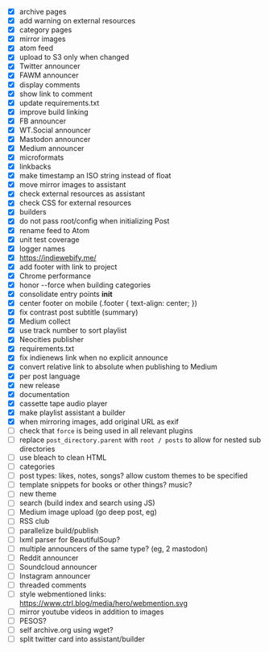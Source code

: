 - [x] archive pages
- [x] add warning on external resources
- [x] category pages
- [x] mirror images
- [x] atom feed
- [x] upload to S3 only when changed
- [x] Twitter announcer
- [x] FAWM announcer
- [x] display comments
- [x] show link to comment
- [x] update requirements.txt
- [x] improve build linking
- [x] FB announcer
- [x] WT.Social announcer
- [x] Mastodon announcer
- [x] Medium announcer
- [x] microformats
- [x] linkbacks
- [x] make timestamp an ISO string instead of float
- [x] move mirror images to assistant
- [x] check external resources as assistant
- [x] check CSS for external resources
- [x] builders
- [x] do not pass root/config when initializing Post
- [x] rename feed to Atom
- [x] unit test coverage
- [x] logger names
- [x] https://indiewebify.me/
- [x] add footer with link to project
- [x] Chrome performance
- [x] honor --force when building categories
- [x] consolidate entry points __init__
- [x] center footer on mobile (.footer { text-align: center; })
- [x] fix contrast post subtitle (summary)
- [x] Medium collect
- [x] use track number to sort playlist
- [x] Neocities publisher
- [x] requirements.txt
- [x] fix indienews link when no explicit announce
- [x] convert relative link to absolute when publishing to Medium
- [x] per post language
- [x] new release
- [x] documentation
- [x] cassette tape audio player
- [x] make playlist assistant a builder
- [x] when mirroring images, add original URL as exif
- [ ] check that `force` is being used in all relevant plugins
- [ ] replace `post_directory.parent` with `root / posts` to allow for nested sub directories
- [ ] use bleach to clean HTML
- [ ] categories
- [ ] post types: likes, notes, songs? allow custom themes to be specified
- [ ] template snippets for books or other things? music?
- [ ] new theme
- [ ] search (build index and search using JS)
- [ ] Medium image upload (go deep post, eg)
- [ ] RSS club
- [ ] parallelize build/publish
- [ ] lxml parser for BeautifulSoup?
- [ ] multiple announcers of the same type? (eg, 2 mastodon)
- [ ] Reddit announcer
- [ ] Soundcloud announcer
- [ ] Instagram announcer
- [ ] threaded comments
- [ ] style webmentioned links: https://www.ctrl.blog/media/hero/webmention.svg
- [ ] mirror youtube videos in addition to images
- [ ] PESOS?
- [ ] self archive.org using wget?
- [ ] split twitter card into assistant/builder
